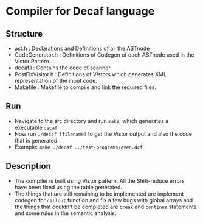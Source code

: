 # Compiler for Decaf language

## Structure
* ast.h : Declarations and Definitions of all the ASTnode
* CodeGenerator.h : Definitions of Codegen of each ASTnode used in the Vistor Pattern.
* decaf.l : Contains the code of scanner
* PostFixVisitor.h : Definitions of Vistors which generates XML representation of the input code.
* Makefile : Makefile to compile and link the required files.

## Run
* Navigate to the src directory and run `make`, which generates a executable `decaf`
* Now run `./decaf [filename]` to get the Vistor output and also the code that is generated
* Example: 
`make
./decaf ../test-programs/even.dcf`

## Description
* The compiler is built using Vistor pattern. All the Shift-reduce errors have been fixed using the table generated.
* The things that are still remaining to be implemented are implement codegen for `callout` function and fix a few bugs with global arrays and the things that couldn't be completed are `break` and `continue` statements and some rules in the semantic analysis.
